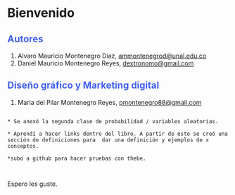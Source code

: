 #  Bienvenido

## <span style="color:#4361EE">Autores</span>

1.  Alvaro Mauricio Montenegro Díaz, ammontenegrod@unal.edu.co
2. Daniel Mauricio Montenegro Reyes, dextronomo@gmail.com

##  <span style="color:#4361EE">Diseño gráfico y Marketing digital</span>


1. Maria del Pilar Montenegro Reyes, pmontenegro88@gmail.com

```{admonition} Cambios realizados

* Se anexó la segunda clase de probabilidad / variables aleatorias.

* Aprendí a hacer links dentro del libro. A partir de esto se creó una sección de definiciones para  dar una definición y ejemplos de x conceptos.

*subo a github para hacer pruebas con thebe.



```
Espero les guste.



